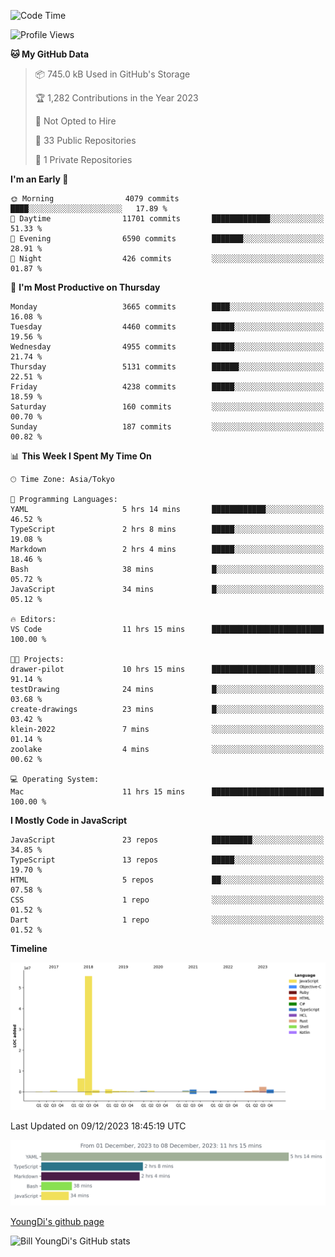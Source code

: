 <!--START_SECTION:waka-->
![Code Time](http://img.shields.io/badge/Code%20Time-228%20hrs%2035%20mins-blue)

![Profile Views](http://img.shields.io/badge/Profile%20Views-0-blue)

**🐱 My GitHub Data** 

> 📦 745.0 kB Used in GitHub's Storage 
 > 
> 🏆 1,282 Contributions in the Year 2023
 > 
> 🚫 Not Opted to Hire
 > 
> 📜 33 Public Repositories 
 > 
> 🔑 1 Private Repositories 
 > 
**I'm an Early 🐤** 

```text
🌞 Morning                4079 commits        ████░░░░░░░░░░░░░░░░░░░░░   17.89 % 
🌆 Daytime                11701 commits       █████████████░░░░░░░░░░░░   51.33 % 
🌃 Evening                6590 commits        ███████░░░░░░░░░░░░░░░░░░   28.91 % 
🌙 Night                  426 commits         ░░░░░░░░░░░░░░░░░░░░░░░░░   01.87 % 
```
📅 **I'm Most Productive on Thursday** 

```text
Monday                   3665 commits        ████░░░░░░░░░░░░░░░░░░░░░   16.08 % 
Tuesday                  4460 commits        █████░░░░░░░░░░░░░░░░░░░░   19.56 % 
Wednesday                4955 commits        █████░░░░░░░░░░░░░░░░░░░░   21.74 % 
Thursday                 5131 commits        ██████░░░░░░░░░░░░░░░░░░░   22.51 % 
Friday                   4238 commits        █████░░░░░░░░░░░░░░░░░░░░   18.59 % 
Saturday                 160 commits         ░░░░░░░░░░░░░░░░░░░░░░░░░   00.70 % 
Sunday                   187 commits         ░░░░░░░░░░░░░░░░░░░░░░░░░   00.82 % 
```


📊 **This Week I Spent My Time On** 

```text
🕑︎ Time Zone: Asia/Tokyo

💬 Programming Languages: 
YAML                     5 hrs 14 mins       ████████████░░░░░░░░░░░░░   46.52 % 
TypeScript               2 hrs 8 mins        █████░░░░░░░░░░░░░░░░░░░░   19.08 % 
Markdown                 2 hrs 4 mins        █████░░░░░░░░░░░░░░░░░░░░   18.46 % 
Bash                     38 mins             █░░░░░░░░░░░░░░░░░░░░░░░░   05.72 % 
JavaScript               34 mins             █░░░░░░░░░░░░░░░░░░░░░░░░   05.12 % 

🔥 Editors: 
VS Code                  11 hrs 15 mins      █████████████████████████   100.00 % 

🐱‍💻 Projects: 
drawer-pilot             10 hrs 15 mins      ███████████████████████░░   91.14 % 
testDrawing              24 mins             █░░░░░░░░░░░░░░░░░░░░░░░░   03.68 % 
create-drawings          23 mins             █░░░░░░░░░░░░░░░░░░░░░░░░   03.42 % 
klein-2022               7 mins              ░░░░░░░░░░░░░░░░░░░░░░░░░   01.14 % 
zoolake                  4 mins              ░░░░░░░░░░░░░░░░░░░░░░░░░   00.62 % 

💻 Operating System: 
Mac                      11 hrs 15 mins      █████████████████████████   100.00 % 
```

**I Mostly Code in JavaScript** 

```text
JavaScript               23 repos            █████████░░░░░░░░░░░░░░░░   34.85 % 
TypeScript               13 repos            █████░░░░░░░░░░░░░░░░░░░░   19.70 % 
HTML                     5 repos             ██░░░░░░░░░░░░░░░░░░░░░░░   07.58 % 
CSS                      1 repo              ░░░░░░░░░░░░░░░░░░░░░░░░░   01.52 % 
Dart                     1 repo              ░░░░░░░░░░░░░░░░░░░░░░░░░   01.52 % 
```



**Timeline**

![Lines of Code chart](https://raw.githubusercontent.com/Youngdi/Youngdi/master/assets/bar_graph.png)


 Last Updated on 09/12/2023 18:45:19 UTC
<!--END_SECTION:waka-->

![wakatime](./images/stat.svg)

[YoungDi's github page](https://youngdi.github.io)

![Bill YoungDi's GitHub stats](https://github-readme-stats.vercel.app/api?username=youngdi&count_private=true&show_icons=true)
